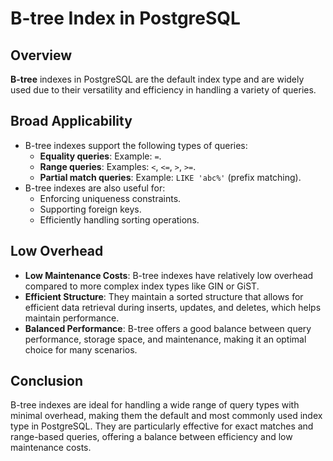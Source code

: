 
# B-tree Index in PostgreSQL

## Overview

**B-tree** indexes in PostgreSQL are the default index type and are widely used due to their versatility and efficiency in handling a variety of queries.

## Broad Applicability
- B-tree indexes support the following types of queries:
  - **Equality queries**: Example: `=`.
  - **Range queries**: Examples: `<`, `<=`, `>`, `>=`.
  - **Partial match queries**: Example: `LIKE 'abc%'` (prefix matching).
- B-tree indexes are also useful for:
  - Enforcing uniqueness constraints.
  - Supporting foreign keys.
  - Efficiently handling sorting operations.

## Low Overhead
- **Low Maintenance Costs**: B-tree indexes have relatively low overhead compared to more complex index types like GIN or GiST. 
- **Efficient Structure**: They maintain a sorted structure that allows for efficient data retrieval during inserts, updates, and deletes, which helps maintain performance.
- **Balanced Performance**: B-tree offers a good balance between query performance, storage space, and maintenance, making it an optimal choice for many scenarios.

## Conclusion
B-tree indexes are ideal for handling a wide range of query types with minimal overhead, making them the default and most commonly used index type in PostgreSQL. They are particularly effective for exact matches and range-based queries, offering a balance between efficiency and low maintenance costs.
